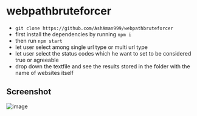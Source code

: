 # webpathbruteforcer
- `git clone https://github.com/AshAman999/webpathbruteforcer`
- first install the dependencies by running `npm i`
- then run `npm start`
- let user select among single url type or multi url type
- let user select the status codes which he want to set to be considered true or agreeable
- drop down the textfile and see the results stored in the folder with the name of websites itself

## Screenshot
![image](https://user-images.githubusercontent.com/57723319/161379044-78629974-cc87-46aa-8090-fc0c85145e30.png)
